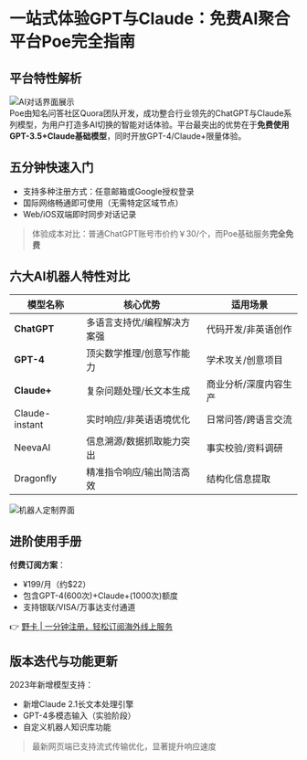 # 一站式体验GPT与Claude：免费AI聚合平台Poe完全指南

## 平台特性解析
![AI对话界面展示](https://bbtdd.com/wp-content/uploads/img/9758003629562.webp)  
Poe由知名问答社区Quora团队开发，成功整合行业领先的ChatGPT与Claude系列模型，为用户打造多AI切换的智能对话体验。平台最突出的优势在于**免费使用GPT-3.5+Claude基础模型**，同时开放GPT-4/Claude+限量体验。

## 五分钟快速入门
- 支持多种注册方式：任意邮箱或Google授权登录
- 国际网络畅通即可使用（无需特定区域节点）
- Web/iOS双端即时同步对话记录

> 体验成本对比：普通ChatGPT账号市价约￥30/个，而Poe基础服务**完全免费**

## 六大AI机器人特性对比
| 模型名称       | 核心优势                      | 适用场景                |
|----------------|-----------------------------|-------------------------|
| **ChatGPT**    | 多语言支持优/编程解决方案强   | 代码开发/非英语创作     |
| **GPT-4**      | 顶尖数学推理/创意写作能力     | 学术攻关/创意项目       |
| **Claude+**    | 复杂问题处理/长文本生成       | 商业分析/深度内容生产   |
| Claude-instant | 实时响应/非英语语境优化       | 日常问答/跨语言交流     |
| NeevaAI        | 信息溯源/数据抓取能力突出     | 事实校验/资料调研       |
| Dragonfly      | 精准指令响应/输出简洁高效     | 结构化信息提取          |

![机器人定制界面](https://bbtdd.com/wp-content/uploads/img/00120054113.webp)

## 进阶使用手册
**付费订阅方案**：  
- ¥199/月（约$22）
- 包含GPT-4(600次)+Claude+(1000次)额度
- 支持银联/VISA/万事达支付通道  

👉 [野卡 | 一分钟注册，轻松订阅海外线上服务](https://bbtdd.com/yeka)

## 版本迭代与功能更新
2023年新增模型支持：  
- 新增Claude 2.1长文本处理引擎
- GPT-4多模态输入（实验阶段）
- 自定义机器人知识库功能

> 最新网页端已支持流式传输优化，显著提升响应速度